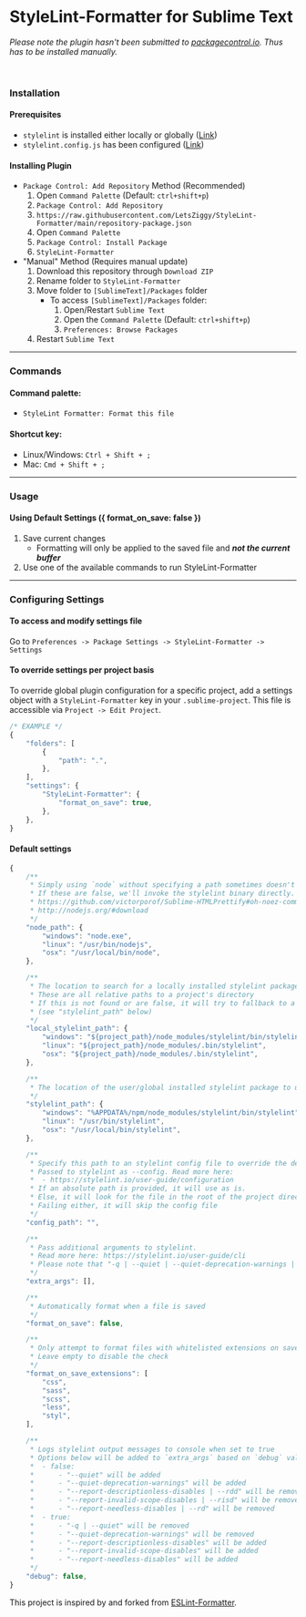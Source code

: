 # StyleLint-Formatter for Sublime Text

*Please note the plugin hasn't been submitted to [packagecontrol.io](https://packagecontrol.io/). Thus has to be installed manually.*

<br>

### Installation

#### Prerequisites

- `stylelint` is installed either locally or globally ([Link](https://www.npmjs.com/package/stylelint))
- `stylelint.config.js` has been configured ([Link](https://stylelint.io/user-guide/configure))

#### Installing Plugin

- `Package Control: Add Repository` Method (Recommended)
	1. Open `Command Palette` (Default: `ctrl+shift+p`)
	2. ``Package Control: Add Repository``
	3. `https://raw.githubusercontent.com/LetsZiggy/StyleLint-Formatter/main/repository-package.json`
	4. Open `Command Palette`
	5. `Package Control: Install Package`
	6. `StyleLint-Formatter`
- "Manual" Method (Requires manual update)
	1. Download this repository through `Download ZIP`
	2. Rename folder to `StyleLint-Formatter`
	3. Move folder to `[SublimeText]/Packages` folder
		- To access `[SublimeText]/Packages` folder:
			1. Open/Restart `Sublime Text`
			2. Open the `Command Palette` (Default: `ctrl+shift+p`)
			3. `Preferences: Browse Packages`
	4. Restart `Sublime Text`

---

### Commands

#### Command palette:

- `StyleLint Formatter: Format this file`

#### Shortcut key:

* Linux/Windows: `Ctrl + Shift + ;`
* Mac: `Cmd + Shift + ;`

---

### Usage

#### Using Default Settings ({ format_on_save: false })

1. Save current changes
	- Formatting will only be applied to the saved file and _**not the current buffer**_
2. Use one of the available commands to run StyleLint-Formatter

---

### Configuring Settings

#### To access and modify settings file

Go to `Preferences -> Package Settings -> StyleLint-Formatter -> Settings`

#### To override settings per project basis

To override global plugin configuration for a specific project, add a settings object with a `StyleLint-Formatter` key in your `.sublime-project`. This file is accessible via `Project -> Edit Project`.

```javascript
/* EXAMPLE */
{
	"folders": [
		{
			"path": ".",
		},
	],
	"settings": {
		"StyleLint-Formatter": {
			"format_on_save": true,
		},
	},
}
```

#### Default settings

```javascript
{
	/**
	 * Simply using `node` without specifying a path sometimes doesn't work :(
	 * If these are false, we'll invoke the stylelint binary directly.
	 * https://github.com/victorporof/Sublime-HTMLPrettify#oh-noez-command-not-found
	 * http://nodejs.org/#download
	 */
	"node_path": {
		"windows": "node.exe",
		"linux": "/usr/bin/nodejs",
		"osx": "/usr/local/bin/node",
	},

	/**
	 * The location to search for a locally installed stylelint package
	 * These are all relative paths to a project's directory
	 * If this is not found or are false, it will try to fallback to a global package
	 * (see "stylelint_path" below)
	 */
	"local_stylelint_path": {
		"windows": "${project_path}/node_modules/stylelint/bin/stylelint.js",
		"linux": "${project_path}/node_modules/.bin/stylelint",
		"osx": "${project_path}/node_modules/.bin/stylelint",
	},

	/**
	 * The location of the user/global installed stylelint package to use as a fallback
	 */
	"stylelint_path": {
		"windows": "%APPDATA%/npm/node_modules/stylelint/bin/stylelint",
		"linux": "/usr/bin/stylelint",
		"osx": "/usr/local/bin/stylelint",
	},

	/**
	 * Specify this path to an stylelint config file to override the default behavior
	 * Passed to stylelint as --config. Read more here:
	 * 	- https://stylelint.io/user-guide/configuration
	 * If an absolute path is provided, it will use as is.
	 * Else, it will look for the file in the root of the project directory.
	 * Failing either, it will skip the config file
	 */
	"config_path": "",

	/**
	 * Pass additional arguments to stylelint.
	 * Read more here: https://stylelint.io/user-guide/cli
	 * Please note that "-q | --quiet | --quiet-deprecation-warnings | --report-descriptionless-disables | --rdd | --report-invalid-scope-disables | --risd | --report-needless-disables | --rd" in `extra_args` will be filtered out (see `debug` below)
	 */
	"extra_args": [],

	/**
	 * Automatically format when a file is saved
	 */
	"format_on_save": false,

	/**
	 * Only attempt to format files with whitelisted extensions on save.
	 * Leave empty to disable the check
	 */
	"format_on_save_extensions": [
		"css",
		"sass",
		"scss",
		"less",
		"styl",
	],

	/**
	 * Logs stylelint output messages to console when set to true
	 * Options below will be added to `extra_args` based on `debug` value:
	 * 	- false:
	 * 		- "--quiet" will be added
	 * 		- "--quiet-deprecation-warnings" will be added
	 * 		- "--report-descriptionless-disables | --rdd" will be removed
	 * 		- "--report-invalid-scope-disables | --risd" will be removed
	 * 		- "--report-needless-disables | --rd" will be removed
	 * 	- true:
	 * 		- "-q | --quiet" will be removed
	 * 		- "--quiet-deprecation-warnings" will be removed
	 * 		- "--report-descriptionless-disables" will be added
	 * 		- "--report-invalid-scope-disables" will be added
	 * 		- "--report-needless-disables" will be added
	 */
	"debug": false,
}
```

This project is inspired by and forked from [ESLint-Formatter](https://github.com/TheSavior/ESLint-Formatter).
